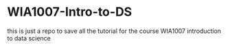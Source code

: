 # WIA1007-Intro-to-DS
this is just a repo to save all the tutorial for the course WIA1007 introduction to data science
